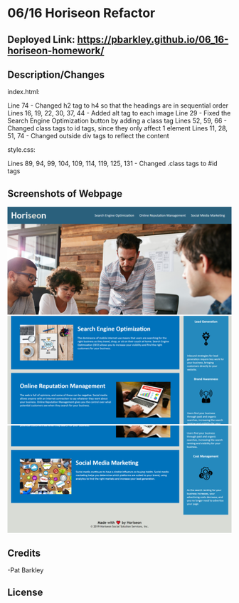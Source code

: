 # 06/16 Horiseon Refactor

## Deployed Link: https://pbarkley.github.io/06_16-horiseon-homework/ 

## Description/Changes

index.html:

Line 74 - Changed h2 tag to h4 so that the headings are in sequential order
Lines 16, 19, 22, 30, 37, 44 - Added alt tag to each image
Line 29 - Fixed the Search Engine Optimization button by adding a class tag
Lines 52, 59, 66 - Changed class tags to id tags, since they only affect 1 element
Lines 11, 28, 51, 74 - Changed outside div tags to reflect the content

style.css:

Lines 89, 94, 99, 104, 109, 114, 119, 125, 131 - Changed .class tags to #id tags 

## Screenshots of Webpage

![Top of Page](./assets/images/horiseon1.png/)
![Middle of Page](./assets/images/horiseon2.png/)
![Bottom of Page](./assets/images/horiseon3.png/)

## Credits

-Pat Barkley


## License


